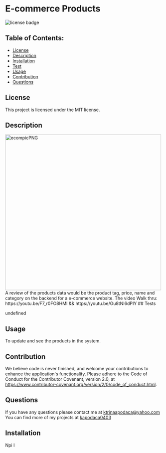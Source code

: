 # E-commerce Products

![license badge](https://img.shields.io/badge/License-MIT-lightgrey.svg)

## Table of Contents:

- [License](#license)
- [Description](#description)
- [Installation](#installation)
- [Test](#test)
- [Usage](#usage)
- [Contribution](#contribution)
- [Questions](#questions)

## License

This project is licensed under the MIT license.

## Description
<img width="500" alt="ecompicPNG" src="https://user-images.githubusercontent.com/87509827/134803184-5f552698-dc9e-494b-825e-703f3332108e.PNG">
A review of the products data would be the product tag, price, name and category on the backend for a e-commerce website.
The video Walk thru: https://youtu.be/F7_r0FO8HMI && https://youtu.be/Gu8tNI6dPIY
## Tests

undefined

## Usage

To update and see the products in the system.

## Contribution

We believe code is never finished, and welcome your contributions to enhance the application's functionality. Please adhere to the Code of Conduct for the Contributor Covenant, version 2.0, at https://www.contributor-covenant.org/version/2/0/code_of_conduct.html.

## Questions

If you have any questions please contact me at ktrinaapodaca@yahoo.com You can find more of my projects at [kapodaca0403](https://github.com/kapodaca0403)

## Installation

Npi I

